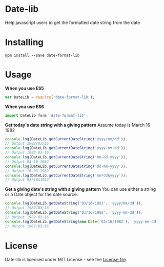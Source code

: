 # Date-lib

Help javascript users to get the formatted date string from the date

# Installing

```
npm install --save date-format-lib
```

# Usage

**When you use ES5**

```javascript
var DateLib = require('date-format-lib');
```

**When you use ES6**

```javascript
import DateLib form 'date-format-lib';
```

**Get today's date string with a giving pattern**
Assume today is March 16 1982

```javascript
console.log(DateLib.getCurrentDateString('yyyy/mm/dd'));
// Output 1982/03/16
console.log(DateLib.getCurrentDateString('yyyy-mm-dd'));
// Output 1982-03-16
console.log(DateLib.getCurrentDateString('mm-dd-yyyy'));
// Output 03-16-1982
console.log(DateLib.getCurrentDateString('dd-mm-yyyy'));
// Output 16-03-1982
console.log(DateLib.getCurrentDateString('mm*dd&yyyy'));
// Output 03*16&1982
```

**Get a giving date's string with a giving pattern**
You can use either a string or a Date object for the date source.

```javascript
console.log(DateLib.getDateString('03/16/1982', 'yyyy/mm/dd'));
// Output 1982/03/16
console.log(DateLib.getDateString('03/16/1982', 'yyyy-mm-dd'));
// Output 1982-03-16
console.log(DateLib.getDateString(new Date('03/16/1982'), 'yyyy-mm-dd'));
// Output 1982-03-16
```

# License

Date-lib is licensed under MIT License - see the [License file](https://github.com/PengWang0316/date-lib/blob/master/LICENSE).
